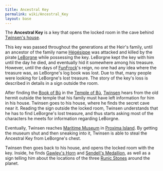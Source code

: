 ```yaml
---
title: Ancestral Key
permalink: wiki/Ancestral_Key
layout: base
---
```


The **Ancestral Key** is a key that opens the locked room in the cave
behind [Twinsen's house](Twinsen's_house "wikilink").

This key was passed throughout the generations at the Heir's family,
until an ancestor of the family name [Hégésippe](Hégésippe "wikilink")
was attacked and killed by the pirate [LeBorgne](LeBorgne "wikilink")
while possessing the key. LeBorgne kept the key with him until the day
he died, and eventually hid it somewhere among his treasure. However,
until the days of [FunFrock](FunFrock "wikilink")'s reign, no one had
any idea where the treasure was, as LeBorgne's log book was lost. Due to
that, many people were looking for LeBorgne's lost treasure. The story
of the key's loss is described in details in a sign outside the room.

After finding the [Book of Bù](Book_of_Bù "wikilink") in the [Temple of
Bù](Temple_of_Bù "wikilink"), [Twinsen](Twinsen "wikilink") hears from
the old hermit outside the temple that his family must have left
information for him in his house. Twinsen goes to his house, where he
finds the secret cave near it. Reading the sign outside the locked room,
Twinsen understands that he has to find LeBorgne's lost treasure, and
thus starts asking most of the characters he meets for information
regarding LeBorgne.

Eventually, Twinsen reaches [Maritime
Museum](Maritime_Museum "wikilink") in [Proxima
Island](Proxima_Island "wikilink"). By getting the museum shut and then
sneaking into it, Twinsen is able to steal the Ancestral Key from
LeBorgne's chest.

Twinsen then goes back to his house, and opens the locked room with the
key. Inside, he finds [Gawley's Horn](Gawley's_Horn "wikilink") and
[Sendell's Medallion](Sendell's_Medallion "wikilink"), as well as a sign
telling him about the locations of the three [Runic
Stones](Runic_Stones "wikilink") around the planet.
